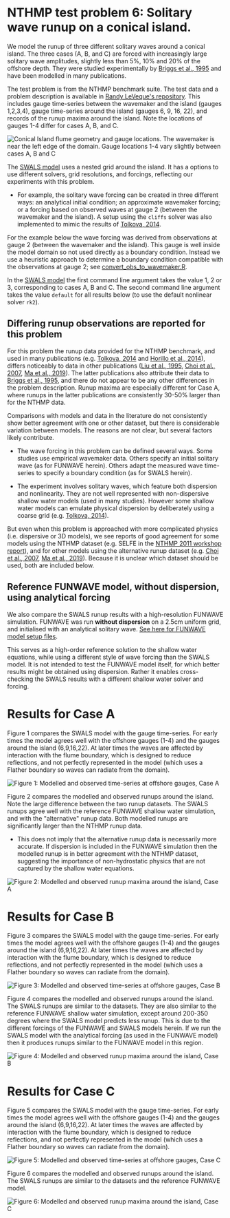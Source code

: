 # NTHMP test problem 6: Solitary wave runup on a conical island.

We model the runup of three different solitary waves around a conical island. The three cases (A, B, and C) are forced with increasingly large solitary wave amplitudes, slightly less than 5%, 10% and 20% of the offshore depth. They were studied experimentally by [Briggs et al., 1995](https://doi.org/10.1007/bf00874384) and have been modelled in many publications.

The test problem is from the NTHMP benchmark suite. The test data and a problem description is available in [Randy LeVeque's repository](https://github.com/rjleveque/nthmp-benchmark-problems/tree/master/BP06-FrankG-Solitary_wave_on_a_conical_island). This includes gauge time-series between the wavemaker and the island (gauges 1,2,3,4), gauge time-series around the island (gauges 6, 9, 16, 22), and records of the runup maxima around the island. Note the locations of gauges 1-4 differ for cases A, B, and C.

![Conical Island flume geometry and gauge locations. The wavemaker is near the left edge of the domain. Gauge locations 1-4 vary slightly between cases A, B and C](Flume_plot_A_default.png)

The [SWALS model](BP06.f90) uses a nested grid around the island. It has a options to use different solvers, grid resolutions, and forcings, reflecting our experiments with this problem. 

* For example, the solitary wave forcing can be created in three different ways: an analytical initial condition; an approximate wavemaker forcing; or a forcing based on observed waves at gauge 2 (between the wavemaker and the island). A setup using the `cliffs` solver was also implemented to mimic the results of [Tolkova, 2014](https://doi.org/10.1007/s00024-014-0825-8). 

For the example below the wave forcing was derived from observations at gauge 2 (between the wavemaker and the island). This gauge is well inside the model domain so not used directly as a boundary condition. Instead we use a heuristic approach to determine a boundary condition compatible with the observations at gauge 2; see [convert_obs_to_wavemaker.R](convert_obs_to_wavemaker.R). 

In the [SWALS model](BP06.f90) the first command line argument takes the value 1, 2 or 3, corresponding to cases A, B and C. The second command line argument takes the value `default` for all results below (to use the default nonlinear solver `rk2`). 

## Differing runup observations are reported for this problem

For this problem the runup data provided for the NTHMP benchmark, and used in many publications (e.g.  [Tolkova, 2014](https://doi.org/10.1007/s00024-014-0825-8) and [Horillo et al., 2014](10.1007/s00024-014-0891-y)), differs noticeably to data in other publications ([Liu et al., 1995](https://doi.org/10.1017/S0022112095004095), [Choi et al., 2007](https://doi.org/10.1016/j.coastaleng.2007.02.001), [Ma et al., 2019](https://doi.org/10.1080/19942060.2019.1642960)). The latter publications also attribute their data to [Briggs et al., 1995](https://doi.org/10.1007/bf00874384), and there do not appear to be any other differences in the problem description. Runup maxima are especially different for Case A, where runups in the latter publications are consistently 30-50% larger than for the NTHMP data.

Comparisons with models and data in the literature do not consistently show better agreement with one or other dataset, but there is considerable variation between models. The reasons are not clear, but several factors likely contribute.

* The wave forcing in this problem can be defined several ways. Some studies use empirical wavemaker data. Others specify an initial solitary wave (as for FUNWAVE herein). Others adapt the measured wave time-series to specify a boundary condition (as for SWALS herein).

* The experiment involves solitary waves, which feature both dispersion and nonlinearity. They are not well represented with non-dispersive shallow water models (used in many studies). However some shallow water models can emulate physical dispersion by deliberately using a coarse grid (e.g. [Tolkova, 2014](https://doi.org/10.1007/s00024-014-0825-8)). 

But even when this problem is approached with more complicated physics (i.e. dispersive or 3D models), we see reports of good agreement for some models using the NTHMP dataset (e.g. SELFE in the [NTHMP 2011 workshop report](https://nws.weather.gov/nthmp/documents/nthmpWorkshopProcMerged.pdf)), and for other models using the alternative runup dataset (e.g. [Choi et al., 2007](https://doi.org/10.1016/j.coastaleng.2007.02.001), [Ma et al., 2019](https://doi.org/10.1080/19942060.2019.1642960)). Because it is unclear which dataset should be used, both are included below. 

## Reference FUNWAVE model, without dispersion, using analytical forcing

We also compare the SWALS runup results with a high-resolution FUNWAVE simulation. FUNWAVE was run __without dispersion__ on a 2.5cm uniform grid, and initialised with an analytical solitary wave. [See here for FUNWAVE model setup files](funwave_comparison). 

This serves as a high-order reference solution to the shallow water equations, while using a different style of wave forcing than the SWALS model. It is not intended to test the FUNWAVE model itself, for which better results might be obtained using dispersion. Rather it enables cross-checking the SWALS results with a different shallow water solver and forcing. 

# Results for Case A

Figure 1 compares the SWALS model with the gauge time-series. For early times the model agrees well with the offshore gauges (1-4) and the gauges around the island (6,9,16,22). At later times the waves are affected by interaction with the flume boundary, which is designed to reduce reflections, and not perfectly represented in the model (which uses a Flather boundary so waves can radiate from the domain). 

![Figure 1: Modelled and observed time-series at offshore gauges, Case A](Gauges_plot_A_default.png)

Figure 2 compares the modelled and observed runups around the island. Note the large difference between the two runup datasets. The SWALS runups agree well with the reference FUNWAVE shallow water simulation, and with the "alternative" runup data. Both modelled runups are significantly larger than the NTHMP runup data. 

* This does not imply that the alternative runup data is necessarily more accurate. If dispersion is included in the FUNWAVE simulation then the modelled runup is in better agreement with the NTHMP dataset, suggesting the importance of non-hydrostatic physics that are not captured by the shallow water equations.

![Figure 2: Modelled and observed runup maxima around the island, Case A](Runup_plot_A_default.png)

# Results for Case B

Figure 3 compares the SWALS model with the gauge time-series. For early times the model agrees well with the offshore gauges (1-4) and the gauges around the island (6,9,16,22). At later times the waves are affected by interaction with the flume boundary, which is designed to reduce reflections, and not perfectly represented in the model (which uses a Flather boundary so waves can radiate from the domain). 

![Figure 3: Modelled and observed time-series at offshore gauges, Case B](Gauges_plot_B_default.png)

Figure 4 compares the modelled and observed runups around the island. The SWALS runups are similar to the datasets. They are also similar to the reference FUNWAVE shallow water simulation, except around 200-350 degrees where the SWALS model predicts less runup. This is due to the different forcings of the FUNWAVE and SWALS models herein. If we run the SWALS model with the analytical forcing (as used in the FUNWAVE model) then it produces runups similar to the FUNWAVE model in this region. 

![Figure 4: Modelled and observed runup maxima around the island, Case B](Runup_plot_B_default.png)

# Results for Case C

Figure 5 compares the SWALS model with the gauge time-series. For early times the model agrees well with the offshore gauges (1-4) and the gauges around the island (6,9,16,22). At later times the waves are affected by interaction with the flume boundary, which is designed to reduce reflections, and not perfectly represented in the model (which uses a Flather boundary so waves can radiate from the domain). 

![Figure 5: Modelled and observed time-series at offshore gauges, Case C](Gauges_plot_C_default.png)

Figure 6 compares the modelled and observed runups around the island. The SWALS runups are similar to the datasets and the reference FUNWAVE model.

![Figure 6: Modelled and observed runup maxima around the island, Case C](Runup_plot_C_default.png)
